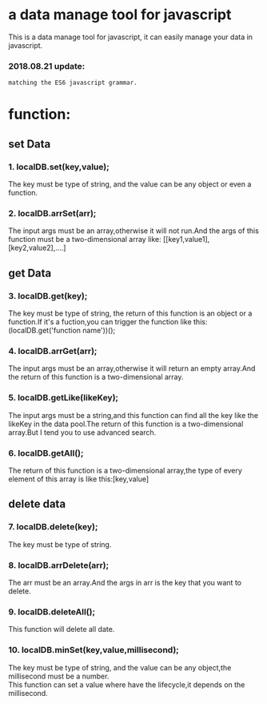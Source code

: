 # a data manage tool for javascript
This is a data manage tool for javascript, it can easily manage your data in javascript.<br/>

### 2018.08.21 update: <br/>
	matching the ES6 javascript grammar.

# function:<br/>
## set Data
### 1. localDB.set(key,value);<br/>
  The key must be type of string, and the value can be any object or even a function.<br/>
### 2. localDB.arrSet(arr);<br/>
  The input args must be an array,otherwise it will not run.And the args of this function must be a two-dimensional array like: [[key1,value1],[key2,value2],....]<br/>
## get Data
### 3. localDB.get(key);<br/>
  The key must be type of string, the return of this function is an object or a function.If it's a fuction,you can trigger the function like this:(localDB.get('function name'))();<br/>
### 4. localDB.arrGet(arr);<br/>
  The input args must be an array,otherwise it will return an empty array.And the return of this function is a two-dimensional array.<br/>
### 5. localDB.getLike(likeKey);<br/>
  The input args must be a string,and this function can find all the key like the likeKey in the data pool.The return of this function is a two-dimensional array.But I tend you to use advanced search.<br/>
### 6. localDB.getAll();<br/>
  The return of this function is a two-dimensional array,the type of every element of this array is like this:[key,value]<br/>
## delete data
### 7. localDB.delete(key);<br/>
  The key must be type of string.<br/>
### 8. localDB.arrDelete(arr);<br/>
  The arr must be an array.And the args in arr is the key that you want to delete.<br/>
### 9. localDB.deleteAll();<br/>
  This function will delete all date.<br/>
### 10. localDB.minSet(key,value,millisecond);<br/>
  The key must be type of string, and the value can be any object,the millisecond must be a number.<br/>
  This function can set a value where have the lifecycle,it depends on the millisecond.<br/>


